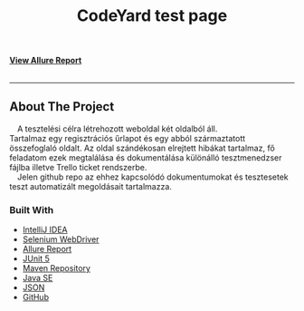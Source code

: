 <h1 align="center">CodeYard test page</h1>
    <br />
    <br />
    <a href="https://r0land90.github.io/CodeYardTest/"><strong>View Allure Report</strong></a>
    <br />
    <br />

<HR>

## About The Project

&emsp;A tesztelési célra létrehozott weboldal két oldalból áll.<br>
Tartalmaz egy regisztrációs űrlapot és egy abból származtatott összefoglaló oldalt.
Az oldal szándékosan elrejtett hibákat tartalmaz, fő feladatom ezek megtalálása
és dokumentálása különálló tesztmenedzser fájlba illetve Trello ticket rendszerbe.<br>
&emsp;Jelen github repo az ehhez kapcsolódó dokumentumokat és tesztesetek teszt automatizált megoldásait tartalmazza.

### Built With


* [IntelliJ IDEA](https://www.jetbrains.com/)
* [Selenium WebDriver](https://www.selenium.dev/)
* [Allure Report](https://qameta.io/allure-report/)
* [JUnit 5](https://junit.org/junit5/)
* [Maven Repository](https://mvnrepository.com/)
* [Java SE](https://www.oracle.com/java/)
* [JSON](https://www.json.org/json-en.html)
* [GitHub](https://github.com/)